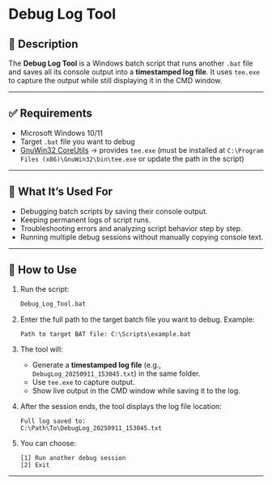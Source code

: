 # Debug Log Tool

## 📌 Description

The **Debug Log Tool** is a Windows batch script that runs another `.bat` file and saves all its console output into a **timestamped log file**.
It uses `tee.exe` to capture the output while still displaying it in the CMD window.

---

## ✅ Requirements

* Microsoft Windows 10/11
* Target `.bat` file you want to debug
* [GnuWin32 CoreUtils](https://sourceforge.net/projects/gnuwin32/) → provides `tee.exe` (must be installed at `C:\Program Files (x86)\GnuWin32\bin\tee.exe` or update the path in the script)

---

## 🎯 What It’s Used For

* Debugging batch scripts by saving their console output.
* Keeping permanent logs of script runs.
* Troubleshooting errors and analyzing script behavior step by step.
* Running multiple debug sessions without manually copying console text.

---

## 🚀 How to Use

1. Run the script:

   ```bat
   Debug_Log_Tool.bat
   ```

2. Enter the full path to the target batch file you want to debug. Example:

   ```
   Path to target BAT file: C:\Scripts\example.bat
   ```

3. The tool will:

   * Generate a **timestamped log file** (e.g., `DebugLog_20250911_153045.txt`) in the same folder.
   * Use `tee.exe` to capture output.
   * Show live output in the CMD window while saving it to the log.

4. After the session ends, the tool displays the log file location:

   ```
   Full log saved to:
   C:\Path\To\DebugLog_20250911_153045.txt
   ```

5. You can choose:

   ```
   [1] Run another debug session
   [2] Exit
   ```

---
